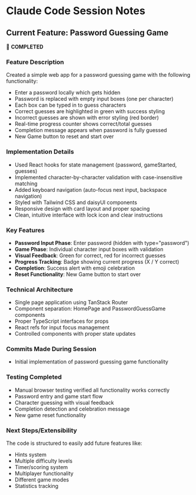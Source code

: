 # Claude Code Session Notes

## Current Feature: Password Guessing Game
 **COMPLETED**

### Feature Description
Created a simple web app for a password guessing game with the following functionality:
- Enter a password locally which gets hidden
- Password is replaced with empty input boxes (one per character)
- Each box can be typed in to guess characters
- Correct guesses are highlighted in green with success styling
- Incorrect guesses are shown with error styling (red border)
- Real-time progress counter shows correct/total guesses
- Completion message appears when password is fully guessed
- New Game button to reset and start over

### Implementation Details
- Used React hooks for state management (password, gameStarted, guesses)
- Implemented character-by-character validation with case-insensitive matching
- Added keyboard navigation (auto-focus next input, backspace navigation)
- Styled with Tailwind CSS and daisyUI components
- Responsive design with card layout and proper spacing
- Clean, intuitive interface with lock icon and clear instructions

### Key Features
- **Password Input Phase**: Enter password (hidden with type="password")
- **Game Phase**: Individual character input boxes with validation
- **Visual Feedback**: Green for correct, red for incorrect guesses
- **Progress Tracking**: Badge showing current progress (X / Y correct)
- **Completion**: Success alert with emoji celebration
- **Reset Functionality**: New Game button to start over

### Technical Architecture
- Single page application using TanStack Router
- Component separation: HomePage and PasswordGuessGame components
- Proper TypeScript interfaces for props
- React refs for input focus management
- Controlled components with proper state updates

### Commits Made During Session
- Initial implementation of password guessing game functionality

### Testing Completed
- Manual browser testing verified all functionality works correctly
- Password entry and game start flow
- Character guessing with visual feedback
- Completion detection and celebration message
- New game reset functionality

### Next Steps/Extensibility
The code is structured to easily add future features like:
- Hints system
- Multiple difficulty levels
- Timer/scoring system
- Multiplayer functionality
- Different game modes
- Statistics tracking